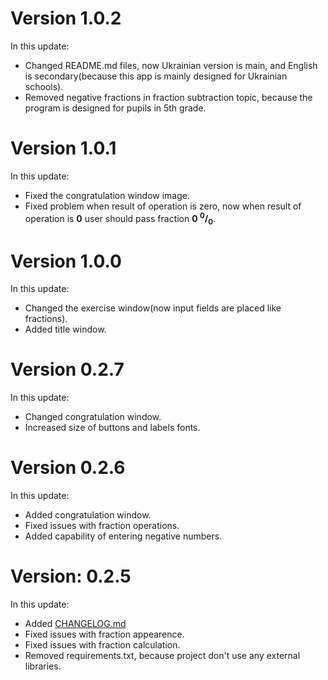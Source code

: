 # Version 1.0.2
In this update:
* Changed README.md files, now Ukrainian version is main, and English is secondary(because this app is mainly designed for Ukrainian schools).
* Removed negative fractions in fraction subtraction topic, because the program is designed for pupils in 5th grade.

# Version 1.0.1
In this update:
* Fixed the congratulation window image.
* Fixed problem when result of operation is zero, now when result of operation is **0** user should pass fraction **0 <sup>0</sup>/<sub>0</sub>**.

# Version 1.0.0
In this update:
* Changed the exercise window(now input fields are placed like fractions).
* Added title window.

# Version 0.2.7
In this update:
* Changed congratulation window.
* Increased size of buttons and labels fonts.

# Version 0.2.6
In this update:
* Added congratulation window.
* Fixed issues with fraction operations.
* Added capability of entering negative numbers.

# Version: 0.2.5
In this update:
* Added [CHANGELOG.md](CHANGELOG.md)
* Fixed issues with fraction appearence.
* Fixed issues with fraction calculation.
* Removed requirements.txt, because project don't use any external libraries.

